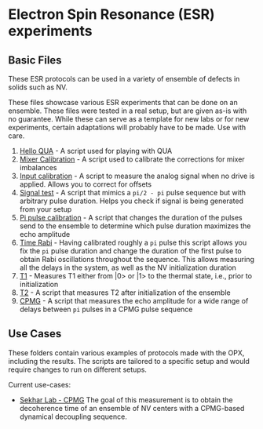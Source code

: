 # Electron Spin Resonance (ESR) experiments

## Basic Files
These ESR protocols can be used in a variety of ensemble of defects in solids
such as NV.

These files showcase various ESR experiments that can be done on an ensemble.
These files were tested in a real setup, but are given as-is with no guarantee.
While these can serve as a template for new labs or for new experiments, certain adaptations will probably have to be made.
Use with care.

1. [Hello QUA](00_hello_qua.py) - A script used for playing with QUA
2. [Mixer Calibration](01_mixer_cal.py) - A script used to calibrate the corrections for mixer imbalances
3. [Input calibration](02_input_calibration.py) - A script to measure the analog signal when no drive is applied. Allows you to correct for offsets
4. [Signal test](03_signal_test.py) - A script that mimics a `pi/2 - pi` pulse sequence but with arbitrary pulse duration. Helps you check if signal is being generated from your setup
5. [Pi pulse calibration](04_pi_pulse_calibration.py) - A script that changes the duration of the pulses send to the ensemble to determine which pulse duration maximizes the echo amplitude
6. [Time Rabi](05_time_rabi.py) - Having calibrated roughly a `pi` pulse this script allows you fix the `pi` pulse duration and change the duration of the first pulse to obtain Rabi oscillations 
throughout the sequence. This allows measuring all the delays in the system, as well as the NV initialization duration
7. [T1](06_T1.py) - Measures T1 either from |0> or |1> to the thermal state, i.e., prior to initialization
8. [T2](07_T2.py) - A script that measures T2 after initialization of the ensemble
9. [CPMG](08_cpmg.py) - A script that measures the echo amplitude for a wide range of delays between `pi` pulses in a CPMG pulse sequence

## Use Cases

These folders contain various examples of protocols made with the OPX, including the results. The scripts are tailored to
a specific setup and would require changes to run on different setups. 

Current use-cases:

* [Sekhar Lab - CPMG](./Use%20case%201%20-%20Sekhar%20Lab%20-%20CPMG)
The goal of this measurement is to obtain the decoherence time of an ensemble of NV centers with a CPMG-based dynamical decoupling
sequence.
